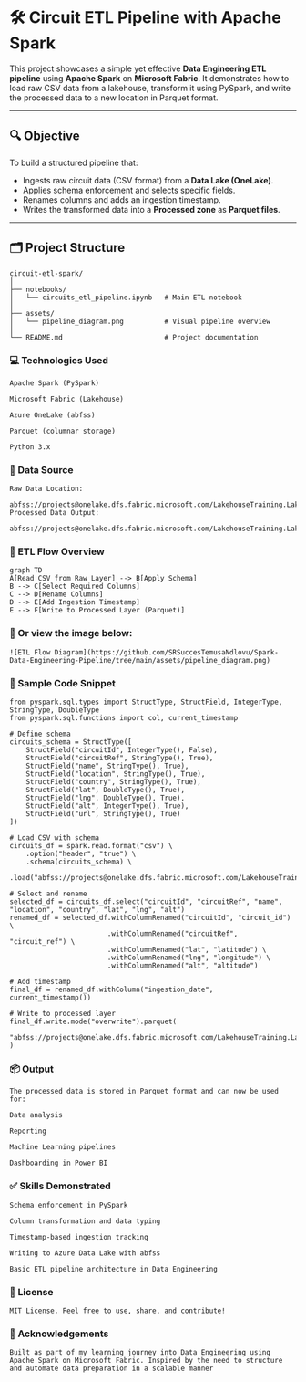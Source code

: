 # 🛠️ Circuit ETL Pipeline with Apache Spark

This project showcases a simple yet effective **Data Engineering ETL pipeline** using **Apache Spark** on **Microsoft Fabric**. It demonstrates how to load raw CSV data from a lakehouse, transform it using PySpark, and write the processed data to a new location in Parquet format.

---

## 🔍 Objective

To build a structured pipeline that:

- Ingests raw circuit data (CSV format) from a **Data Lake (OneLake)**.
- Applies schema enforcement and selects specific fields.
- Renames columns and adds an ingestion timestamp.
- Writes the transformed data into a **Processed zone** as **Parquet files**.

---

## 🗂️ Project Structure

```
circuit-etl-spark/
│
├── notebooks/
│   └── circuits_etl_pipeline.ipynb   # Main ETL notebook
│
├── assets/
│   └── pipeline_diagram.png          # Visual pipeline overview
│
└── README.md                         # Project documentation

```

### 💻 Technologies Used
```
Apache Spark (PySpark)

Microsoft Fabric (Lakehouse)

Azure OneLake (abfss)

Parquet (columnar storage)

Python 3.x
```

### 📁 Data Source
```
Raw Data Location:

abfss://projects@onelake.dfs.fabric.microsoft.com/LakehouseTraining.Lakehouse/Files/circuits.csv
Processed Data Output:

abfss://projects@onelake.dfs.fabric.microsoft.com/LakehouseTraining.Lakehouse/Files/processed
```
### 🔄 ETL Flow Overview
```
graph TD
A[Read CSV from Raw Layer] --> B[Apply Schema]
B --> C[Select Required Columns]
C --> D[Rename Columns]
D --> E[Add Ingestion Timestamp]
E --> F[Write to Processed Layer (Parquet)]
```
### 📸 Or view the image below:
```
![ETL Flow Diagram](https://github.com/SRSuccesTemusaNdlovu/Spark-Data-Engineering-Pipeline/tree/main/assets/pipeline_diagram.png)
```

### 🧪 Sample Code Snippet

```
from pyspark.sql.types import StructType, StructField, IntegerType, StringType, DoubleType
from pyspark.sql.functions import col, current_timestamp

# Define schema
circuits_schema = StructType([
    StructField("circuitId", IntegerType(), False),
    StructField("circuitRef", StringType(), True),
    StructField("name", StringType(), True),
    StructField("location", StringType(), True),
    StructField("country", StringType(), True),
    StructField("lat", DoubleType(), True),
    StructField("lng", DoubleType(), True),
    StructField("alt", IntegerType(), True),
    StructField("url", StringType(), True)
])

# Load CSV with schema
circuits_df = spark.read.format("csv") \
    .option("header", "true") \
    .schema(circuits_schema) \
    .load("abfss://projects@onelake.dfs.fabric.microsoft.com/LakehouseTraining.Lakehouse/Files/circuits.csv")

# Select and rename
selected_df = circuits_df.select("circuitId", "circuitRef", "name", "location", "country", "lat", "lng", "alt")
renamed_df = selected_df.withColumnRenamed("circuitId", "circuit_id") \
                        .withColumnRenamed("circuitRef", "circuit_ref") \
                        .withColumnRenamed("lat", "latitude") \
                        .withColumnRenamed("lng", "longitude") \
                        .withColumnRenamed("alt", "altitude")

# Add timestamp
final_df = renamed_df.withColumn("ingestion_date", current_timestamp())

# Write to processed layer
final_df.write.mode("overwrite").parquet(
    "abfss://projects@onelake.dfs.fabric.microsoft.com/LakehouseTraining.Lakehouse/Files/processed"
)

```

### 📦 Output
```
The processed data is stored in Parquet format and can now be used for:

Data analysis

Reporting

Machine Learning pipelines

Dashboarding in Power BI
```

### ✅ Skills Demonstrated
```
Schema enforcement in PySpark

Column transformation and data typing

Timestamp-based ingestion tracking

Writing to Azure Data Lake with abfss

Basic ETL pipeline architecture in Data Engineering
```
### 📌 License
```
MIT License. Feel free to use, share, and contribute!
```
### 🙌 Acknowledgements
```
Built as part of my learning journey into Data Engineering using Apache Spark on Microsoft Fabric. Inspired by the need to structure and automate data preparation in a scalable manner
```
